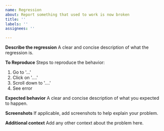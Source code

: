 ```yaml
---
name: Regression
about: Report something that used to work is now broken
title: ''
labels: ''
assignees: ''

---
```


**Describe the regression**
A clear and concise description of what the regression is.

**To Reproduce**
Steps to reproduce the behavior:
1. Go to '...'
2. Click on '....'
3. Scroll down to '....'
4. See error

**Expected behavior**
A clear and concise description of what you expected to happen.

**Screenshots**
If applicable, add screenshots to help explain your problem.

**Additional context**
Add any other context about the problem here.
